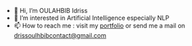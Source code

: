 - 👋 Hi, I’m OULAHBIB Idriss
- 👀 I’m interested in Artificial Intelligence especially NLP
- 📫 How to reach me : visit my [portfolio](https://idrissoulahbib.com) or send me a mail on drissoulhbibcontact@gmail.com

<!---
SuicV/SuicV is a ✨ special ✨ repository because its `README.md` (this file) appears on your GitHub profile.
You can click the Preview link to take a look at your changes.
--->
